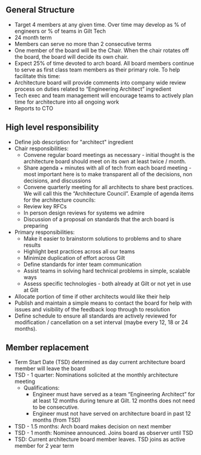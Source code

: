 General Structure
-----------------

  - Target 4 members at any given time. Over time may develop as % of engineers or % of teams in Gilt Tech
  - 24 month term
  - Members can serve no more than 2 consecutive terms
  - One member of the board will be the Chair. When the chair rotates off the board, the board will decide its own chair.
  - Expect 25% of time devoted to arch board. All board members continue to serve as first class team members as their primary role. To help facilitate this time:
  - Architecture board will provide comments into company wide review process on duties related to “Engineering Architect” ingredient
  - Tech exec and team management will encourage teams to actively plan time for architecture into all ongoing work
  - Reports to CTO

High level responsibility
-------------------------

  - Define job description for "architect" ingredient
  - Chair responsibilities:
    - Convene regular board meetings as necessary - initial thought is the architecture board should meet on its own at least twice / month. 
    - Share agenda + minutes with all of tech from each board meeting - most important here is to make transparent all of the decisions, non decisions, and discussions
    - Convene quarterly meeting for all architects to share best practices. We will call this the “Architecture Council”. Example of agenda items for the architecture councils:
    - Review key RFCs
    - In person design reviews for systems we admire
    - Discussion of a proposal on standards that the arch board is preparing
  - Primary responsibilities:
    - Make it easier to brainstorm solutions to problems and to share results
    - Highlight best practices across all our teams 
    - Minimize duplication of effort across Gilt
    - Define standards for inter team communication
    - Assist teams in solving hard technical problems in simple, scalable ways
    - Assess specific technologies - both already at Gilt or not yet in use at Gilt
  - Allocate portion of time if other architects would like their help
  - Publish and maintain a simple means to contact the board for help with issues and visibility of the feedback loop through to resolution
  - Define schedule to ensure all standards are actively reviewed for modification / cancellation on a set interval (maybe every 12, 18 or 24 months).

Member replacement
------------------

  - Term Start Date (TSD) determined as day current architecture board member will leave the board
  - TSD - 1 quarter: Nominations solicited at the monthly architecture meeting
    - Qualifications:
      - Engineer must have served as a team “Engineering Architect” for at least 12 months during tenure at Gilt. 12 months does not need to be consecutive.
      - Engineer must not have served on architecture board in past 12 months (from TSD)
  - TSD - 1.5 months: Arch board makes decision on next member
  - TSD - 1 month: Nominee announced. Joins board as observer until TSD
  - TSD: Current architecture board member leaves. TSD joins as active member for 2 year term
